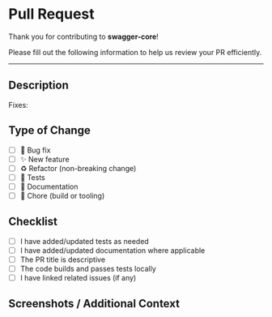 # Pull Request

Thank you for contributing to **swagger-core**!

Please fill out the following information to help us review your PR efficiently.

---

## Description

<!--
Describe what this PR changes:
- What problem does it solve?
- Is it a bug fix, new feature, or refactor?
- Link to any related issues.
-->

Fixes: <!-- e.g. #123 (optional) -->

## Type of Change

<!-- Check all that apply: -->

- [ ] 🐛 Bug fix
- [ ] ✨ New feature
- [ ] ♻️ Refactor (non-breaking change)
- [ ] 🧪 Tests
- [ ] 📝 Documentation
- [ ] 🧹 Chore (build or tooling)

## Checklist

<!-- Please check all that apply before requesting review: -->

- [ ] I have added/updated tests as needed
- [ ] I have added/updated documentation where applicable
- [ ] The PR title is descriptive
- [ ] The code builds and passes tests locally
- [ ] I have linked related issues (if any)

## Screenshots / Additional Context

<!-- Optional: Add logs, screenshots, or notes for reviewers -->